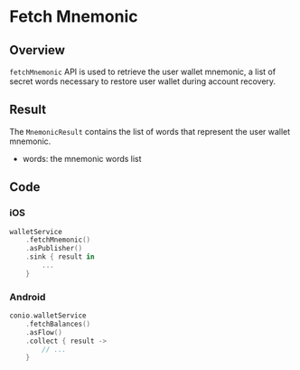 # Fetch Mnemonic

## Overview

`fetchMnemonic` API is used to retrieve the user wallet mnemonic, a list of secret words necessary to restore user wallet during account recovery.

## Result

The `MnemonicResult` contains the list of words that represent the user wallet mnemonic.

- words: the mnemonic words list

## Code

### iOS
```swift
walletService
	.fetchMnemonic()
	.asPublisher()
	.sink { result in 
		...
	}
```

### Android
```kotlin
conio.walletService
	.fetchBalances()
	.asFlow()
	.collect { result ->
		// ...
	}
```